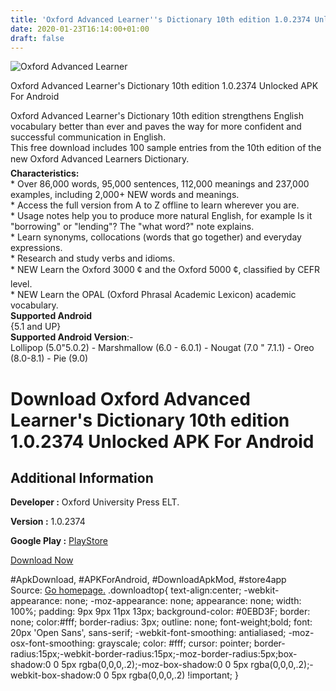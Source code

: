 ```yaml
---
title: 'Oxford Advanced Learner''s Dictionary 10th edition 1.0.2374 Unlocked APK For Android'
date: 2020-01-23T16:14:00+01:00
draft: false
---
```


![Oxford Advanced Learner](https://i1.wp.com/apkhome.net/wp-content/uploads/2020/01/Oxford-Advanced-Learners-Dictionary-10th-edition-1.0.2374-Unlocked.png "Oxford Advanced Learner")

  

Oxford Advanced Learner's Dictionary 10th edition 1.0.2374 Unlocked APK For Android

Oxford Advanced Learner's Dictionary 10th edition strengthens English vocabulary better than ever and paves the way for more confident and successful communication in English.  
This free download includes 100 sample entries from the 10th edition of the new Oxford Advanced Learners Dictionary.  
**Characteristics:**  
\* Over 86,000 words, 95,000 sentences, 112,000 meanings and 237,000 examples, including 2,000+ NEW words and meanings.  
\* Access the full version from A to Z offline to learn wherever you are.  
\* Usage notes help you to produce more natural English, for example Is it "borrowing" or "lending"? The "what word?" note explains.  
\* Learn synonyms, collocations (words that go together) and everyday expressions.  
\* Research and study verbs and idioms.  
\* NEW Learn the Oxford 3000 ¢ and the Oxford 5000 ¢, classified by CEFR level.  
\* NEW Learn the OPAL (Oxford Phrasal Academic Lexicon) academic vocabulary.  
**Supported Android**  
{5.1 and UP}  
**Supported Android Version**:-  
Lollipop (5.0"5.0.2) - Marshmallow (6.0 - 6.0.1) - Nougat (7.0 " 7.1.1) - Oreo (8.0-8.1) - Pie (9.0)

Download Oxford Advanced Learner's Dictionary 10th edition 1.0.2374 Unlocked APK For Android
============================================================================================

Additional Information
----------------------

**Developer :** Oxford University Press ELT.

**Version :** 1.0.2374

**Google Play :** [PlayStore](https://play.google.com/store/apps/details?id=com.oup.elt.oald10_gp)

  

[Download Now](https://store4app.co/post/oxford-advanced-learners-dictionary-10th-edition-1-0-2374-unlocked-apk-for-android_1579782127)

  
#ApkDownload, #APKForAndroid, #DownloadApkMod, #store4app  
Source: [Go homepage.](https://store4app.co/post/oxford-advanced-learners-dictionary-10th-edition-1-0-2374-unlocked-apk-for-android_1579782127) .downloadtop{ text-align:center; -webkit-appearance: none; -moz-appearance: none; appearance: none; width: 100%; padding: 9px 9px 11px 13px; background-color: #0EBD3F; border: none; color:#fff; border-radius: 3px; outline: none; font-weight;bold; font: 20px 'Open Sans', sans-serif; -webkit-font-smoothing: antialiased; -moz-osx-font-smoothing: grayscale; color: #fff; cursor: pointer; border-radius:15px;-webkit-border-radius:15px;-moz-border-radius:5px;box-shadow:0 0 5px rgba(0,0,0,.2);-moz-box-shadow:0 0 5px rgba(0,0,0,.2);-webkit-box-shadow:0 0 5px rgba(0,0,0,.2) !important; }